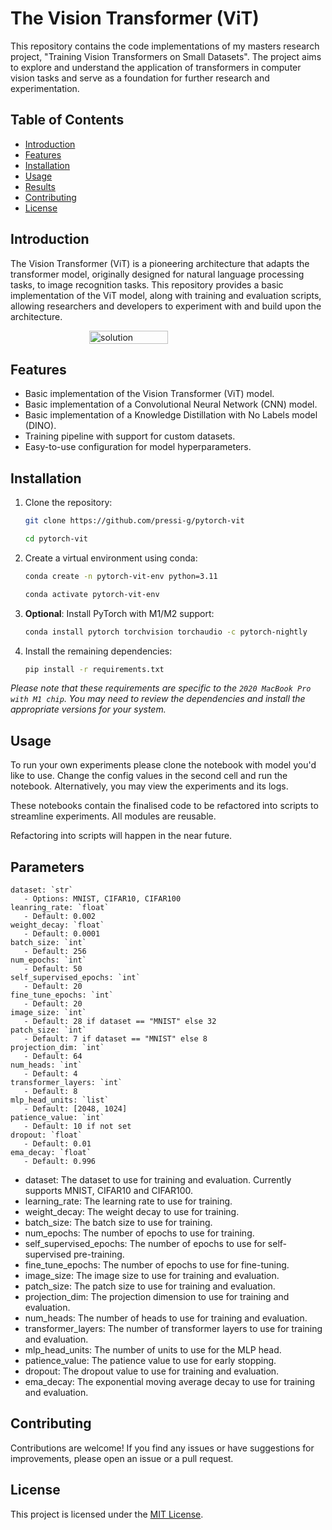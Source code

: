 # The Vision Transformer (ViT)

This repository contains the code implementations of my masters research project, "Training Vision Transformers on Small Datasets". The project aims to explore and understand the application of transformers in computer vision tasks and serve as a foundation for further research and experimentation.


## Table of Contents

- [Introduction](#introduction)
- [Features](#features)
- [Installation](#installation)
- [Usage](#usage)
- [Results](#results)
- [Contributing](#contributing)
- [License](#license)

## Introduction

The Vision Transformer (ViT) is a pioneering architecture that adapts the transformer model, originally designed for natural language processing tasks, to image recognition tasks. This repository provides a basic implementation of the ViT model, along with training and evaluation scripts, allowing researchers and developers to experiment with and build upon the architecture.

<div style="display: flex; justify-content: center;">
  <img src="vit.gif" alt="solution" width="50%">
</div>

## Features

- Basic implementation of the Vision Transformer (ViT) model.
- Basic implementation of a Convolutional Neural Network (CNN) model.
- Basic implementation of a Knowledge Distillation with No Labels model (DINO).
- Training pipeline with support for custom datasets.
- Easy-to-use configuration for model hyperparameters.

## Installation

1. Clone the repository:

   ```bash
   git clone https://github.com/pressi-g/pytorch-vit
   ```

   ```bash
   cd pytorch-vit
   ```

2. Create a virtual environment using conda:

   ```bash
   conda create -n pytorch-vit-env python=3.11
   ```

   ```bash
   conda activate pytorch-vit-env
   ```

3. **Optional**: Install PyTorch with M1/M2 support:

   ```bash
   conda install pytorch torchvision torchaudio -c pytorch-nightly
   ```

4. Install the remaining dependencies:

   ```bash
   pip install -r requirements.txt
   ```

*Please note that these requirements are specific to the `2020 MacBook Pro with M1 chip`. You may need to review the dependencies and install the appropriate versions for your system.*

## Usage

To run your own experiments please clone the notebook with model you'd like to use. Change the config values in the second cell and run the notebook. Alternatively, you may view the experiments and its logs.

These notebooks contain the finalised code to be refactored into scripts to streamline experiments. All modules are reusable.

Refactoring into scripts will happen in the near future.

## Parameters

```
dataset: `str`
   - Options: MNIST, CIFAR10, CIFAR100
leanring_rate: `float`
   - Default: 0.002
weight_decay: `float`
   - Default: 0.0001
batch_size: `int`
   - Default: 256
num_epochs: `int`
   - Default: 50
self_supervised_epochs: `int`
   - Default: 20
fine_tune_epochs: `int`
   - Default: 20
image_size: `int`
   - Default: 28 if dataset == "MNIST" else 32
patch_size: `int`
   - Default: 7 if dataset == "MNIST" else 8
projection_dim: `int`
   - Default: 64
num_heads: `int`
   - Default: 4
transformer_layers: `int`
   - Default: 8
mlp_head_units: `list`
   - Default: [2048, 1024]
patience_value: `int`
   - Default: 10 if not set
dropout: `float`
   - Default: 0.01
ema_decay: `float`
   - Default: 0.996
```

- dataset: The dataset to use for training and evaluation. Currently supports MNIST, CIFAR10 and CIFAR100.
- learning_rate: The learning rate to use for training.
- weight_decay: The weight decay to use for training.
- batch_size: The batch size to use for training.
- num_epochs: The number of epochs to use for training.
- self_supervised_epochs: The number of epochs to use for self-supervised pre-training.
- fine_tune_epochs: The number of epochs to use for fine-tuning.
- image_size: The image size to use for training and evaluation.
- patch_size: The patch size to use for training and evaluation.
- projection_dim: The projection dimension to use for training and evaluation.
- num_heads: The number of heads to use for training and evaluation.
- transformer_layers: The number of transformer layers to use for training and evaluation.
- mlp_head_units: The number of units to use for the MLP head.
- patience_value: The patience value to use for early stopping.
- dropout: The dropout value to use for training and evaluation.
- ema_decay: The exponential moving average decay to use for training and evaluation.

## Contributing

Contributions are welcome! If you find any issues or have suggestions for improvements, please open an issue or a pull request.

## License

This project is licensed under the [MIT License](LICENSE.md).